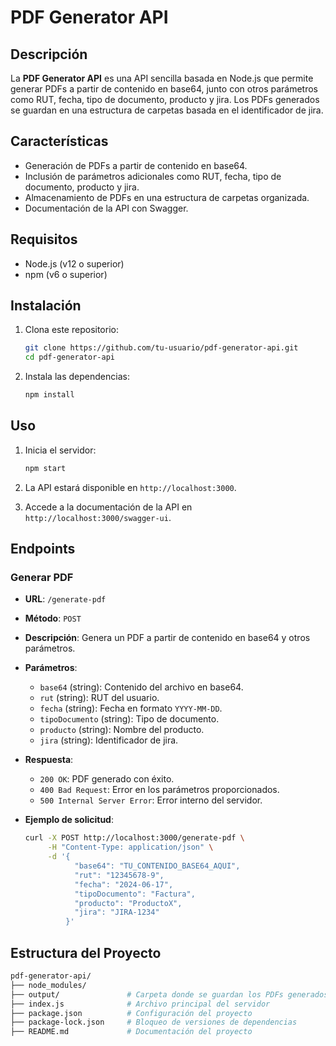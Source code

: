 # PDF Generator API

## Descripción

La **PDF Generator API** es una API sencilla basada en Node.js que permite generar PDFs a partir de contenido en base64, junto con otros parámetros como RUT, fecha, tipo de documento, producto y jira. Los PDFs generados se guardan en una estructura de carpetas basada en el identificador de jira.

## Características

- Generación de PDFs a partir de contenido en base64.
- Inclusión de parámetros adicionales como RUT, fecha, tipo de documento, producto y jira.
- Almacenamiento de PDFs en una estructura de carpetas organizada.
- Documentación de la API con Swagger.

## Requisitos

- Node.js (v12 o superior)
- npm (v6 o superior)

## Instalación

1. Clona este repositorio:

    ```bash
    git clone https://github.com/tu-usuario/pdf-generator-api.git
    cd pdf-generator-api
    ```

2. Instala las dependencias:

    ```bash
    npm install
    ```

## Uso

1. Inicia el servidor:

    ```bash
    npm start
    ```

2. La API estará disponible en `http://localhost:3000`.

3. Accede a la documentación de la API en `http://localhost:3000/swagger-ui`.

## Endpoints

### Generar PDF

- **URL**: `/generate-pdf`
- **Método**: `POST`
- **Descripción**: Genera un PDF a partir de contenido en base64 y otros parámetros.
- **Parámetros**:
  - `base64` (string): Contenido del archivo en base64.
  - `rut` (string): RUT del usuario.
  - `fecha` (string): Fecha en formato `YYYY-MM-DD`.
  - `tipoDocumento` (string): Tipo de documento.
  - `producto` (string): Nombre del producto.
  - `jira` (string): Identificador de jira.

- **Respuesta**:
  - `200 OK`: PDF generado con éxito.
  - `400 Bad Request`: Error en los parámetros proporcionados.
  - `500 Internal Server Error`: Error interno del servidor.

- **Ejemplo de solicitud**:

    ```bash
    curl -X POST http://localhost:3000/generate-pdf \
         -H "Content-Type: application/json" \
         -d '{
               "base64": "TU_CONTENIDO_BASE64_AQUI",
               "rut": "12345678-9",
               "fecha": "2024-06-17",
               "tipoDocumento": "Factura",
               "producto": "ProductoX",
               "jira": "JIRA-1234"
             }'
    ```

## Estructura del Proyecto

```bash
pdf-generator-api/
├── node_modules/
├── output/               # Carpeta donde se guardan los PDFs generados
├── index.js              # Archivo principal del servidor
├── package.json          # Configuración del proyecto
├── package-lock.json     # Bloqueo de versiones de dependencias
├── README.md             # Documentación del proyecto
